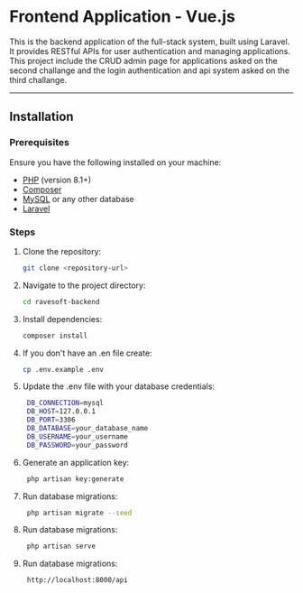# Frontend Application - Vue.js

This is the backend application of the full-stack system, built using Laravel. It provides RESTful APIs for user authentication and managing applications.
This project include the CRUD admin page for applications asked on the second challange and the login authentication and api system asked on the third challange.

---

## Installation

### Prerequisites
Ensure you have the following installed on your machine:
- [PHP](https://www.php.net/) (version 8.1+)
- [Composer](https://getcomposer.org/)
- [MySQL](https://www.mysql.com/) or any other database
- [Laravel](https://laravel.com/)

### Steps
1. Clone the repository:
   ```bash
   git clone <repository-url>
   
2. Navigate to the project directory:
   ```bash
   cd ravesoft-backend

3. Install dependencies:
   ```bash
   composer install
   
4. If you don't have an .en file create:
   ```bash
   cp .env.example .env

5. Update the .env file with your database credentials:
   ```bash
    DB_CONNECTION=mysql
    DB_HOST=127.0.0.1
    DB_PORT=3306
    DB_DATABASE=your_database_name
    DB_USERNAME=your_username
    DB_PASSWORD=your_password
   
6. Generate an application key:
   ```bash
    php artisan key:generate
   
7. Run database migrations:
   ```bash
    php artisan migrate --seed
   
8. Run database migrations:
   ```bash
    php artisan serve

9. Run database migrations:
   ```bash
    http://localhost:8000/api


